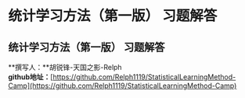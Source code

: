 # 统计学习方法（第一版） 习题解答

## 统计学习方法（第一版） 习题解答
**撰写人：**胡锐锋-天国之影-Relph  
**github地址：**[https://github.com/Relph1119/StatisticalLearningMethod-Camp](https://github.com/Relph1119/StatisticalLearningMethod-Camp)

